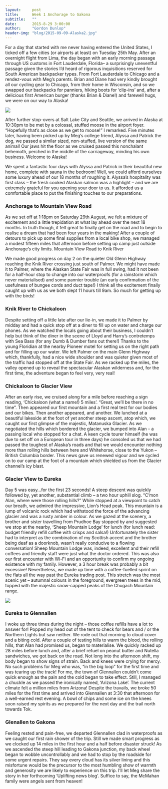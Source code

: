 ```yaml
---
layout:     post
title:      Week 1 Anchorage to Gakona
subtitle:   ""
date:       2015-8-29 3:00:00
author:     "Gordon Dunlop"
header-img: "blog/2015-09-09-Alaska2.jpg"
---
```

For a day that started with me never having entered the United States, I ticked off a few cities (or airports at least) on Tuesday 25th May.  After an overnight flight from Lima, the day began with an early morning passage through US customs in Fort Lauderdale, Florida– a surprisingly uneventful passage given the stories I’d heard of rigorous inquisitions reserved for South American backpacker types.  From Fort Lauderdale to Chicago and a rendez-vous with Meg’s parents.  Brian and Diane had very kindly brought all our cycling gear to Chicago, from their home in Wisconsin, and so we swapped our backpacks for panniers, hiking boots for ‘clip-ins’ and, after a delicious first American burger (thanks Brian & Diane!) and farewell hugs, we were on our way to Alaska!

<img class="img-responsive center-block" src ="{{ site.url }}/blog/2015-09-09-Airport.jpg"/>

After further stop-overs at Salt Lake City and Seattle, we arrived in Alaska at 10:30pm to be met by a colossal, stuffed moose in the airport foyer.  “Hopefully that’s as close as we get to moose!” I remarked.  Five minutes later, having been picked up by Meg’s college friend, Alyssa and Patrick the dog, we passed a similar sized, non-stuffed, live version of the same animal!  Our jaws hit the floor as we cruised passed this nonchalant behemoth, perched in the middle of the carriageway, minding his own business.  Welcome to Alaska!

We spent a fantastic four days with Alyssa and Patrick in their beautiful new home, complete with sauna in the bedroom!  Well, we could afford ourselves some luxury ahead of our 18 months of roughing it.  Alyssa’s hospitality was first class – the fresh cooked Alaskan salmon was a highlight – and we are extremely grateful for you opening your door to us.  It afforded us a comfortable place to put the finishing touches to our preparations.

### Anchorage to Mountain View Road
As we set off at 1:18pm on Saturday 29th August, we felt a mixture of excitement and a little trepidation at what lay ahead over the next 18 months.  In truth though, it felt great to finally get on the road and to begin to realise a dream that had been four years in the making!  After a couple of detours to pick up some final supplies from a local bike shop, we managed a modest fifteen miles that afternoon before setting up camp just outside Anchorage’s city limits.  Mountain View Road to Knik River

We made good progress on day 2 on the quieter Old Glenn Highway reaching the Knik River crossing just south of Palmer.  We might have made it to Palmer, where the Alaskan State Fair was in full swing, had it not been for a half-hour stop to change into our waterproofs (for a rainstorm which never materialised) and some pannier trouble (an early confirmation of the usefulness of bungee cords and duct tape!)  I think all the excitement finally caught up with us as we both slept 11 hours till 9am. So much for getting up with the birds!

### Knik River to Chickaloon

Despite setting off a little late after our lie-in, we made it to Palmer by midday and had a quick stop off at a diner to fill up on water and charge our phones.  As we watched the locals going about their business, I couldn’t help but think of the diner in the scene of Lloyd and Harry’s contretemps with Sea Bass (for any Dumb & Dumber fans out there!)  Thanks to the young Floridian at the nearby Pioneer motel for setting us on the right path and for filling up our water.  We left Palmer on the main Glenn Highway which, thankfully, had a nice wide shoulder and was quieter given most of the traffic had stopped off at the State Fair.  As we racked up the miles, the valley opened up to reveal the spectacular Alaskan wilderness and, for the first time, the adventure began to feel very, very real!

### Chickaloon to Glacier View
After an early rise, we cruised along for a mile before reaching a sign reading, ‘Chickaloon (what a name!) 5 miles’.  “Great, we’ll be there in no time”.  Then appeared our first mountain and a first real test for our bodies and our bikes.  Then another appeared, and another.  We lunched at a beautiful lakeside at the foot of yet another steep ascent, atop which, we caught our first glimpse of the majestic, Matanuska Glacier.  As we negotiated the hills which bordered the glacier, we bumped into Alan - a passing local who stopped for a chat.  A keen cycle tourer himself (he was due to set off on a European tour in three days) he consoled us that we had passed the toughest of Alaska’s roads and that we would encounter nothing more than rolling hills between here and Whitehorse, close to the Yukon – British Columbia border.  This news gave us renewed vigour and we cycled on to our camp at the foot of a mountain which shielded us from the Glacier channel’s icy blast.

### Glacier View to Eureka
Day 5 was easy…for the first 23 seconds! A steep descent was quickly followed by, yet another, substantial climb – a two hour uphill slog.  “C’mon Alan, where were those rolling hills?”  While stopped at a viewpoint to catch our breath, we admired the impressive, Lion’s Head peak.  This mountain is a lump of volcanic rock which had withstood the force of the advancing glacier and was a rusty amber in colour.  As we gazed at the scenery, a brother and sister travelling from Prudhoe Bay stopped by and suggested we stop at the nearby, ‘Sheep Mountain Lodge’ for lunch (for lunch read: budget friendly refill coffee with crisps and salsa!)  Unfortunately the sister had to interpret as the combination of my Scottish accent and the brother being deaf as a doorknob, wasn’t really conducive to a flowing conversation!  Sheep Mountain Lodge was, indeed, excellent and their refill coffees and friendly staff were just what the doctor ordered.  This was also our first encounter with Wi-Fi and an opportunity to confirm my ongoing existence with my family.  However, a 3 hour break was probably a bit excessive!  Nevertheless, we made up time with a coffee-fuelled sprint on the flats all the way past the Eureka trading post.  This stretch was the most scenic yet – autumnal colours in the foreground, evergreen trees in the mid, topped with the majestic snow-capped peaks of the Chugach Mountain range.

<img class="img-responsive center-block" src ="{{ site.url }}/blog/2015-09-09-Alaska.jpg"/>

### Eureka to Glennallen
I woke up three times during the night – those coffee refills have a lot to answer for!  Popped my head out of the tent to check for bears and / or the Northern Lights but saw neither.  We rode out that morning to cloud cover and a biting cold.  After a couple of testing hills to warm the blood, the rolling hills, that Alan had promised us, began to materialise.  We quickly racked up 28 miles before lunch and, after a brief refuel on peanut butter and Nutella sandwiches, we got back on the road.  Not long into the afternoon shift, my body began to show signs of strain.  Back and knees were crying for mercy.  No such problems for Meg who was, “in the big loop” for the first time and was tearing up the track!  For me, the town of Glennallen couldn’t come quick enough as the pain and the cold began to take effect.  Still, I managed a chuckle as we passed the ironically named, ‘Arizona Lake’.  The current climate felt a million miles from Arizona!  Despite the travails, we broke 50 miles for the first time and arrived into Glennallen at 3:30 that afternoon for a well-earned rest evening.  A bowl of chips and some ice on the knees soon raised my spirits as we prepared for the next day and the trail north towards Tok.

### Glenallen to Gakona
Feeling rested and pain-free, we departed Glennallen clad in waterproofs as we caught our first rain shower of the trip.  Still we made smart progress as we clocked up 14 miles in the first hour and a half before disaster struck!  As we ascended the steep hill leading to Gakona junction, my back wheel began to wobble uncontrollably and we had to stop by the roadside for some urgent repairs.  They say every cloud has its silver lining and this misfortune would be the precursor to the most humbling show of warmth and generosity we are likely to experience on this trip.  I’ll let Meg share the story in her forthcoming ‘Uplifting news blog’.  Suffice to say, the McMahan family were angels sent from heaven!
